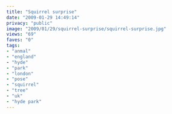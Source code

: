 ```yaml
---
title: "Squirrel surprise"
date: "2009-01-29 14:49:14"
privacy: "public"
image: "2009/01/29/squirrel-surprise/squirrel-surprise.jpg"
views: "69"
faves: "0"
tags:
- "anmal"
- "england"
- "hyde"
- "park"
- "london"
- "pose"
- "squirrel"
- "tree"
- "uk"
- "hyde park"
---
```

<a href="/photos/2009/01/30/squirrel-surprise"></a>

